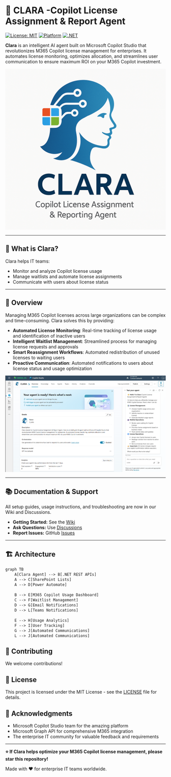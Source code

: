 # 👧 CLARA -Copilot License Assignment & Report Agent

[![License: MIT](https://img.shields.io/badge/License-MIT-yellow.svg)](https://opensource.org/licenses/MIT)
[![Platform](https://img.shields.io/badge/Platform-Microsoft%20Copilot%20Studio-blue)](https://copilotstudio.microsoft.com/)
[![.NET](https://img.shields.io/badge/.NET-REST%20API-purple)](https://dotnet.microsoft.com/)

**Clara** is an intelligent AI agent built on Microsoft Copilot Studio that revolutionizes M365 Copilot license management for enterprises. It automates license monitoring, optimizes allocation, and streamlines user communication to ensure maximum ROI on your M365 Copilot investment.

![](images/Clara.png)

---

## 🚀 What is Clara?

Clara helps IT teams:
- Monitor and analyze Copilot license usage
- Manage waitlists and automate license assignments
- Communicate with users about license status

---
## 🎯 Overview

Managing M365 Copilot licenses across large organizations can be complex and time-consuming. Clara solves this by providing:

- **Automated License Monitoring**: Real-time tracking of license usage and identification of inactive users
- **Intelligent Waitlist Management**: Streamlined process for managing license requests and approvals
- **Smart Reassignment Workflows**: Automated redistribution of unused licenses to waiting users
- **Proactive Communication**: Automated notifications to users about license status and usage optimization

![](images/clara_overview.png)

---
## 📚 Documentation & Support

All setup guides, usage instructions, and troubleshooting are now in our Wiki and Discussions.

- **Getting Started:** See the [Wiki](https://github.com/luishdemetrio/clara-copilot-agent/wiki)
- **Ask Questions:** Use [Discussions](https://github.com/luishdemetrio/clara-copilot-agent/discussions)
- **Report Issues:** GitHub [Issues](https://github.com/luishdemetrio/clara-copilot-agent/issues)

---


## 🏗 Architecture

```mermaid
graph TB
    A[Clara Agent] --> B[.NET REST APIs]
    A --> C[SharePoint Lists]
    A --> D[Power Automate]
    
    B --> E[M365 Copilot Usage Dashboard]
    C --> F[Waitlist Management]
    D --> G[Email Notifications]
    D --> L[Teams Notifications]
    
    E --> H[Usage Analytics]
    F --> I[User Tracking]
    G --> J[Automated Communications]
    L --> J[Automated Communications]
```


## 🤝 Contributing

We welcome contributions!

## 📄 License

This project is licensed under the MIT License - see the [LICENSE](https://opensource.org/license/MIT) file for details.

## 🌟 Acknowledgments

- Microsoft Copilot Studio team for the amazing platform
- Microsoft Graph API for comprehensive M365 integration
- The enterprise IT community for valuable feedback and requirements

---

**⭐ If Clara helps optimize your M365 Copilot license management, please star this repository!**

Made with ❤️ for enterprise IT teams worldwide.




